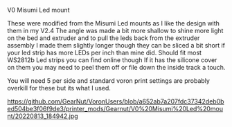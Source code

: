 V0 Misumi Led mount

These were modified from the Misumi Led mounts as I like the design with them in my V2.4 The angle was made a bit more shallow to shine more light on the bed and extruder and to pull the leds back from the extruder assembly I made them slightly longer though they can be sliced a bit short if your led strip has more LEDs per inch than mine did. Should fit most WS2812b Led strips you can find online though If it has the silicone cover on them you may need to peel them off or file down the inside track a touch.

You will need 5 per side and standard voron print settings are probably overkill for these but its what I used. 

https://github.com/GearNut/VoronUsers/blob/a652ab7a207fdc37342deb0bed504be3f06f9de3/printer_mods/Gearnut/V0%20Misumi%20Led%20mount/20220813_184942.jpg
